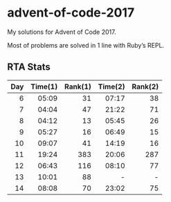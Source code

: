 # advent-of-code-2017

My solutions for Advent of Code 2017.

Most of problems are solved in 1 line with Ruby’s REPL.

## RTA Stats

| Day | Time(1) | Rank(1) | Time(2) | Rank(2) |
| ---:| ----:| ----:| ----:| ----:|
| 6 | 05:09 | 31 | 07:17 | 38 |
| 7 | 04:04 | 47 | 21:22 | 71 |
| 8 | 04:12 | 13 | 05:45 | 26 |
| 9 | 05:27 | 16 | 06:49 | 15 |
| 10 | 09:07 | 41 | 14:19 | 16 |
| 11 | 19:24 | 383 | 20:06 | 287 |
| 12 | 06:43 | 116 | 08:10 | 77 |
| 13 | 10:01 | 88 | - | - |
| 14 | 08:08 | 70 | 23:02 | 75 |
